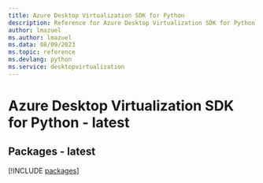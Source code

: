 ```yaml
---
title: Azure Desktop Virtualization SDK for Python
description: Reference for Azure Desktop Virtualization SDK for Python
author: lmazuel
ms.author: lmazuel
ms.data: 08/09/2023
ms.topic: reference
ms.devlang: python
ms.service: desktopvirtualization
---
```

# Azure Desktop Virtualization SDK for Python - latest
## Packages - latest
[!INCLUDE [packages](desktop-virtualization-index.md)]